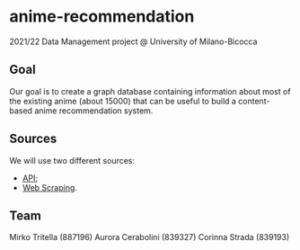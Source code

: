 # anime-recommendation
2021/22 Data Management project @ University of Milano-Bicocca

## Goal 
Our goal is to create a graph database containing information about most of the existing anime (about 15000) that can be useful to build a content-based anime recommendation system.

## Sources
We will use two different sources:
* [API](https://aniapi.com "AniAPI");
* [Web Scraping](https://myanimelist.net/ "My Anime List").

## Team
Mirko Tritella (887196)
Aurora Cerabolini (839327)
Corinna Strada (839193)